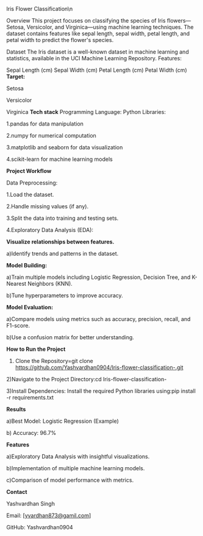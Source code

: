 

Iris Flower Classification\n


Overview
This project focuses on classifying the species of Iris flowers—Setosa, Versicolor, and Virginica—using machine learning techniques.
The dataset contains features like sepal length, sepal width, petal length, and petal width to predict the flower's species.


 
Dataset
The Iris dataset is a well-known dataset in machine learning and statistics, available in the UCI Machine Learning Repository.
Features:

Sepal Length (cm)
Sepal Width (cm)
Petal Length (cm)
Petal Width (cm)
**Target:**


Setosa

Versicolor

Virginica
**Tech stack**
Programming Language: Python
Libraries:

1.pandas for data manipulation

2.numpy for numerical computation

3.matplotlib and seaborn for data visualization

4.scikit-learn for machine learning models

**Project Workflow**

Data Preprocessing:




1.Load the dataset.

2.Handle missing values (if any).

3.Split the data into training and testing sets.

4.Exploratory Data Analysis (EDA):



**Visualize relationships between features.**

a)Identify trends and patterns in the dataset.

**Model Building:**



a)Train multiple models including Logistic Regression, Decision Tree, and K-Nearest Neighbors (KNN).

b)Tune hyperparameters to improve accuracy.

**Model Evaluation:**

a)Compare models using metrics such as accuracy, precision, recall, and F1-score.

b)Use a confusion matrix for better understanding.

**How to Run the Project**

1) Clone the Repository=git clone https://github.com/Yashvardhan0904/Iris-flower-classification-.git

2)Navigate to the Project Directory:cd Iris-flower-classification-

3)Install Dependencies: Install the required Python libraries using:pip install -r requirements.txt

**Results**

a)Best Model: Logistic Regression (Example)

b) Accuracy: 96.7%

**Features**

a)Exploratory Data Analysis with insightful visualizations.

b)Implementation of multiple machine learning models.

c)Comparison of model performance with metrics.



**Contact**

Yashvardhan Singh


Email: [yvardhan873@gamil.com]

GitHub: Yashvardhan0904

